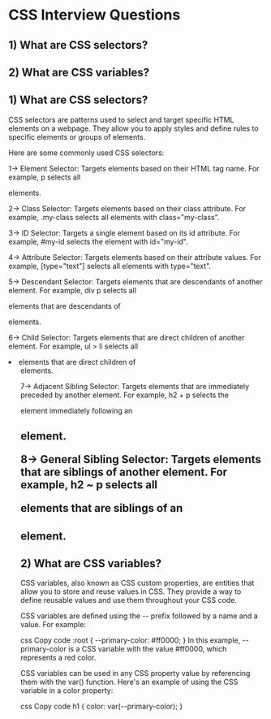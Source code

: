 # CSS Interview Questions

## 1) What are CSS selectors?
## 2) What are CSS variables?


## 1) What are CSS selectors?


CSS selectors are patterns used to select and target specific HTML elements on a webpage. They allow you to apply styles and define rules to specific elements or groups of elements.

Here are some commonly used CSS selectors:

1-> Element Selector: Targets elements based on their HTML tag name. For example, p selects all <p> elements.

2-> Class Selector: Targets elements based on their class attribute. For example, .my-class selects all elements with class="my-class".

3-> ID Selector: Targets a single element based on its id attribute. For example, #my-id selects the element with id="my-id".

4-> Attribute Selector: Targets elements based on their attribute values. For example, [type="text"] selects all elements with type="text".

5-> Descendant Selector: Targets elements that are descendants of another element. For example, div p selects all <p> elements that are descendants of <div> elements.

6-> Child Selector: Targets elements that are direct children of another element. For example, ul > li selects all <li> elements that are direct children of <ul> elements.

7->  Adjacent Sibling Selector: Targets elements that are immediately preceded by another element. For example, h2 + p selects the <p> element immediately following an <h2> element.

8->  General Sibling Selector: Targets elements that are siblings of another element. For example, h2 ~ p selects all <p> elements that are siblings of an <h2> element.

## 2) What are CSS variables?
CSS variables, also known as CSS custom properties, are entities that allow you to store and reuse values in CSS. They provide a way to define reusable values and use them throughout your CSS code.

CSS variables are defined using the -- prefix followed by a name and a value. For example:

css
Copy code
:root {
  --primary-color: #ff0000;
}
In this example, --primary-color is a CSS variable with the value #ff0000, which represents a red color.

CSS variables can be used in any CSS property value by referencing them with the var() function. Here's an example of using the CSS variable in a color property:

css
Copy code
h1 {
  color: var(--primary-color);
}